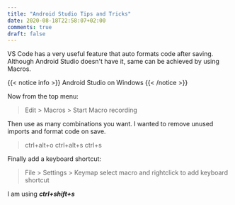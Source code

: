 ```yaml
---
title: "Android Studio Tips and Tricks"
date: 2020-08-18T22:58:07+02:00
comments: true
draft: false
---
```


VS Code has a very useful feature that auto formats code after saving. Although Android Studio doesn't have it, same can be achieved by using Macros.  
         
{{< notice info >}}
 Android Studio on Windows
{{< /notice >}}


Now from the top menu:
> Edit > Macros > Start Macro recording 

Then use as many combinations you want. I wanted to remove unused imports and format code on save. 

> ctrl+alt+o   ctrl+alt+s    ctrl+s

Finally add a keyboard shortcut:

> File > Settings > Keymap  select macro and rightclick to add keyboard shortcut

I am using ***ctrl+shift+s***  

